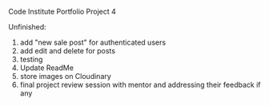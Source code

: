 Code Institute Portfolio Project 4

Unfinished:
1. add "new sale post" for authenticated users
2. add edit and delete for posts
3. testing
4. Update ReadMe
5. store images on Cloudinary
6. final project review session with mentor and addressing their feedback if any
